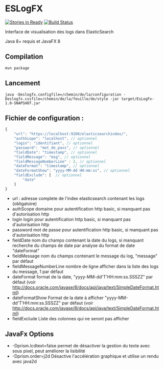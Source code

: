 # ESLogFX
[![Stories in Ready](https://badge.waffle.io/philippefichet/EsLogFx.svg?label=ready&title=Ready)](http://waffle.io/philippefichet/EsLogFx) [![Build Status](https://travis-ci.org/philippefichet/EsLogFx.svg?branch=master)](https://travis-ci.org/philippefichet/EsLogFx)

Interface de visualisation des logs dans ElasticSearch

Java 8+ requis et JavaFX 8

## Compilation

```shell
mvn package
```

## Lancement

```shell
java -Deslogfx.configfile=/chemin/de/la/configuration -Deslogfx.cssfile=/chemin/de/la/feuille/de/style -jar target/EsLogFx-1.0-SNAPSHOT.jar
```

## Fichier de configuration : 
```javascript
{
    "url": "https://localhost:9200/elasticsearchindex/",
    "authScope": "localhost", // optionnel
    "login": "identifiant", // optionnel
    "password": "mot_de_pass", // optionnel
    "fieldDate": "timestamp", // optionnel
    "fieldMessage": "msg", // optionnel
    "fieldMessageNumberLine" : 2, // optionnel
    "dateFormat": "timestamp", // optionnel
    "dateFormatShow": "yyyy-MM-dd HH:mm:ss", // optionnel
    "fieldExclude": [  // optionnel
        "date"
    ]
}

```

- url : adresse complete de l'index elasticsearch contenant les logs (obligatoire)
- authScope domaine pour autentification http basic, si manquant pas d'autorisation http
- login login pour autentification http basic, si manquant pas d'autorisation http
- password mot de passe pour autentification http basic, si manquant pas d'autorisation http
- fieldDate nom du champs contenant la date du logs, si manquant recherche du champs de date par analyse du format de date "dateFormat"
- fieldMessage nom du champs contenant le message du log, "message" par défaut
- fieldMessageNumberLine nombre de ligne afficher dans la liste des logs du message, 1 par défaut
- dateFormat format de la date, "yyyy-MM-dd'T'HH:mm:ss.SSSZZ" par défaut (voir http://docs.oracle.com/javase/8/docs/api/java/text/SimpleDateFormat.html)
- dateFormatShow Format de la date à afficher "yyyy-MM-dd'T'HH:mm:ss.SSSZZ" par défaut (voir http://docs.oracle.com/javase/8/docs/api/java/text/SimpleDateFormat.html)
- fieldExclude Liste des colonnes qui ne seront pas afficher

## JavaFx Options
- -Dprism.lcdtext=false permet de désactiver la gestion du texte avec sous pixel, peut améliorer la lisibilité
- -Dprism.order=j2d Désactive l'accélération graphique et utilise un rendu avec java2d
